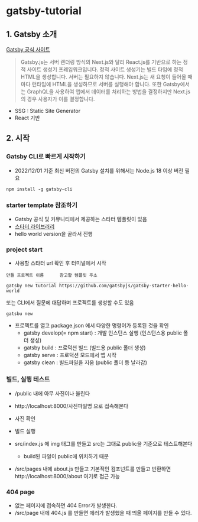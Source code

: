 # gatsby-tutorial
## 1. Gatsby 소개
[Gatsby 공식 사이트](https://www.gatsbyjs.com/)
>Gatsby.js는 서버 렌더링 방식의 Next.js와 달리 React.js를 기반으로 하는 정적 사이트 생성기 프레임워크입니다. 정적 사이트 생성기는 빌드 타임에 정적 HTML을 생성합니다. 서버는 필요하지 않습니다. Next.js는 새 요청이 들어올 때마다 런타임에 HTML을 생성하므로 서버를 실행해야 합니다. 또한 Gatsby에서는 GraphQL을 사용하여 앱에서 데이터를 처리하는 방법을 결정하지만 Next.js의 경우 사용자가 이를 결정합니다.
- SSG : Static Site Generator
- React 기반
## 2. 시작
### Gatsby CLI로 빠르게 시작하기
- 2022/12/01 기준 최신 버전의 Gatsby 설치를 위해서는 Node.js 18 이상 버전 필요
```
npm install -g gatsby-cli
```

### starter template 참조하기
- Gatsby 공식 및 커뮤니티에서 제공하는 스타터 템플릿이 있음
- [스타터 라이브러리](https://www.gatsbyjs.com/starters)
- hello world version을 골라서 진행

### project start
- 사용할 스타터 url 확인 후 터미널에서 시작
```
만들 프로젝트 이름      참고할 템플릿 주소
           ________ _________________________________
gatsby new tutorial https://github.com/gatsbyjs/gatsby-starter-hello-world
```
또는 CLI에서 질문에 대답하며 프로젝트를 생성할 수도 있음
```
gatsbu new
```
- 프로젝트를 열고 package.json 에서 다양한 명령어가 등록된 것을 확인
  - gatsby develop(= npm start) : 개발 인스턴스 실행 (인스턴스용 public 폴더 생성)
  - gatsby build : 프로덕션 빌드 (빌드용 public 폴더 생성)
  - gatsby serve : 프로덕션 모드에서 앱 시작
  - gatsby clean : 빌드파일을 지움 (public 폴더 등 날라감)
### 빌드, 실행 테스트
- /public 내에 아무 사진이나 올린다
- http://localhost:8000/사진파일명 으로 접속해본다
- 사진 확인
- 빌드 실행
- src/index.js 에 img 태그를 만들고 src는 그대로 public을 기준으로 테스트해본다
  - build된 파일이 public에 위치하기 때문

- /src/pages 내에 about.js 만들고 기본적인 컴포넌트를 만들고 반환하면 http://localhost:8000/about 여기로 접근 가능

### 404 page
- 없는 페이지에 접속하면 404 Error가 발생한다.
- /src/page 내에 404.js 를 만들면 에러가 발생했을 때 띄울 페이지를 만들 수 있다.